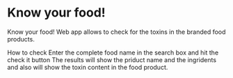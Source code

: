 # Know your food!
Know your food! Web app allows to check for the toxins in the branded food products.

How to check
Enter the complete food name in the search box and hit the check it button
The results will show the priduct name and the ingridents and also will show the toxin content in the food product.
